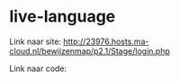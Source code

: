 # live-language

Link naar site:
http://23976.hosts.ma-cloud.nl/bewijzenmap/p2.1/Stage/login.php

Link naar code:
